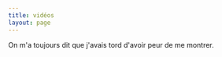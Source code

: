 ```yaml
---
title: vidéos
layout: page
---
```


On m'a toujours dit que j'avais tord d'avoir peur de me montrer.

<!--

<iframe width="560" height="315" src="https://www.youtube.com/embed/mp4nWZNKffM" frameborder="0" allow="accelerometer; autoplay; encrypted-media; gyroscope; picture-in-picture" allowfullscreen></iframe>

<iframe width="560" height="315" src="https://www.youtube.com/embed/re8Srv8AnqU" frameborder="0" allow="accelerometer; autoplay; encrypted-media; gyroscope; picture-in-picture" allowfullscreen></iframe>

<iframe width="560" height="315" src="https://www.youtube.com/embed/re8Srv8AnqU" frameborder="0" allow="accelerometer; autoplay; encrypted-media; gyroscope; picture-in-picture" allowfullscreen></iframe>

<iframe width="560" height="315" src="https://www.youtube.com/embed/SfvIeAcm-tc" frameborder="0" allow="accelerometer; autoplay; encrypted-media; gyroscope; picture-in-picture" allowfullscreen></iframe>

-->